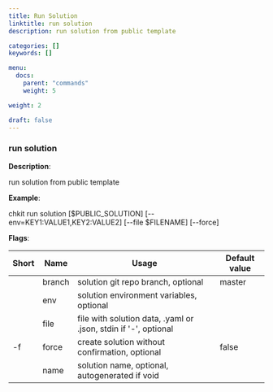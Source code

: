 ```yaml
---
title: Run Solution
linktitle: run solution
description: run solution from public template

categories: []
keywords: []

menu:
  docs:
    parent: "commands"
    weight: 5

weight: 2

draft: false
---
```


### run solution

**Description**:

run solution from public template

**Example**:

chkit run solution [$PUBLIC_SOLUTION] [--env=KEY1:VALUE1,KEY2:VALUE2] [--file $FILENAME] [--force]

**Flags**:

| Short | Name | Usage | Default value |
| ----- | ---- | ----- | ------------- |
|  | branch | solution git repo branch, optional | master |
|  | env | solution environment variables, optional |  |
|  | file | file with solution data, .yaml or .json, stdin if '-', optional |  |
| -f | force | create solution without confirmation, optional | false |
|  | name | solution name, optional, autogenerated if void |  |



